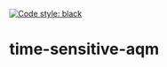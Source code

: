 [![Code style: black](https://img.shields.io/badge/code%20style-black-000000.svg)](https://github.com/psf/black)

# time-sensitive-aqm